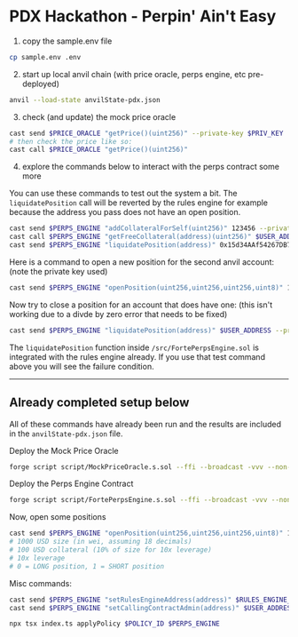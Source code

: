# PDX Hackathon - Perpin' Ain't Easy

1. copy the sample.env file

```bash
cp sample.env .env
```

2. start up local anvil chain (with price oracle, perps engine, etc pre-deployed)

```bash
anvil --load-state anvilState-pdx.json
```

3. check (and update) the mock price oracle

```bash
cast send $PRICE_ORACLE "getPrice()(uint256)" --private-key $PRIV_KEY
# then check the price like so:
cast call $PRICE_ORACLE "getPrice()(uint256)"
```

4. explore the commands below to interact with the perps contract some more

You can use these commands to test out the system a bit. The `liquidatePosition` call will be reverted by the rules engine for example because the address you pass does not have an open position.

```bash
cast send $PERPS_ENGINE "addCollateralForSelf(uint256)" 123456 --private-key $PRIV_KEY
cast call $PERPS_ENGINE "getFreeCollateral(address)(uint256)" $USER_ADDRESS
cast send $PERPS_ENGINE "liquidatePosition(address)" 0x15d34AAf54267DB7D7c367839AAf71A00a2C6A65 --private-key $PRIV_KEY
```

Here is a command to open a new position for the second anvil account: (note the private key used)

```bash
cast send $PERPS_ENGINE "openPosition(uint256,uint256,uint256,uint8)" 1000000000000000000000 100000000000000000000 10 0 --private-key 0x59c6995e998f97a5a0044966f0945389dc9e86dae88c7a8412f4603b6b78690d
```

Now try to close a position for an account that does have one: (this isn't working due to a divde by zero error that needs to be fixed)

```bash
cast send $PERPS_ENGINE "liquidatePosition(address)" $USER_ADDRESS --private-key $PRIV_KEY
```

The `liquidatePosition` function inside `/src/FortePerpsEngine.sol` is integrated with the rules engine already. If you use that test command above you will see the failure condition.

---

## Already completed setup below

All of these commands have already been run and the results are included in the `anvilState-pdx.json` file.

Deploy the Mock Price Oracle

```bash
forge script script/MockPriceOracle.s.sol --ffi --broadcast -vvv --non-interactive --rpc-url $RPC_URL --private-key $PRIV_KEY
```

Deploy the Perps Engine Contract

```bash
forge script script/FortePerpsEngine.s.sol --ffi --broadcast -vvv --non-interactive --rpc-url $RPC_URL --private-key $PRIV_KEY
```

Now, open some positions

```bash
cast send $PERPS_ENGINE "openPosition(uint256,uint256,uint256,uint8)" 1000000000000000000000 100000000000000000000 10 0 --private-key $PRIV_KEY
# 1000 USD size (in wei, assuming 18 decimals)
# 100 USD collateral (10% of size for 10x leverage)
# 10x leverage
# 0 = LONG position, 1 = SHORT position
```

Misc commands:

```bash
cast send $PERPS_ENGINE "setRulesEngineAddress(address)" $RULES_ENGINE_ADDRESS --private-key $PRIV_KEY
cast send $PERPS_ENGINE "setCallingContractAdmin(address)" $USER_ADDRESS --rpc-url $RPC_URL --private-key $PRIV_KEY
```

```bash
npx tsx index.ts applyPolicy $POLICY_ID $PERPS_ENGINE
```
